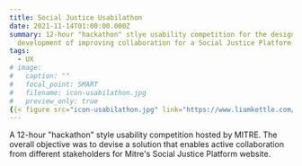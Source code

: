 ```yaml
---
title: Social Justice Usabilathon
date: 2021-11-14T01:00:00.000Z
summary: 12-hour "hackathon" stlye usability competition for the design and
  development of improving collaboration for a Social Justice Platform
tags:
  - UX
# image:
#   caption: ""
#   focal_point: SMART
#   filename: icon-usabilathon.jpg
#   preview_only: true
{{< figure src="icon-usabilathon.jpg" link="https://www.liamkettle.com/" >}}
---
```

A 12-hour "hackathon" style usability competition hosted by MITRE. The overall objective was to devise a solution that enables active collaboration from different stakeholders for Mitre's Social Justice Platform website.
